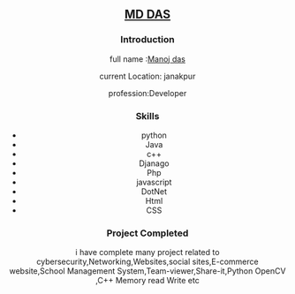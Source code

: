 <center><h2><a href="https://www.facebook.com/manojdastopa/">MD DAS</a></h2>
<h3>Introduction</h3>
<p>full name :<a href="https://www.facebook.com/manojdastopa/">Manoj das</a></p>
<p>current Location: janakpur </p>
<p>profession:Developer</p>
<h3>Skills</h3>
<ul>
  <li>python</li>
  <li>Java</li>
  <li>c++</li>
  <li>Djanago</li>
  <li>Php</li>
  <li>javascript</li>
  <li>DotNet</li>
  <li>Html</li>
  <li>CSS</li>
</ul>
<h3>Project Completed</h3>
<p>i have complete many project related to cybersecurity,Networking,Websites,social sites,E-commerce website,School Management System,Team-viewer,Share-it,Python OpenCV ,C++ Memory read Write etc</p>
<p
<img src="https://github.com/mddas/CMS/blob/master/images/33110028_2109810212612748_3893850378852106240_n.jpg">
  </center>
  
